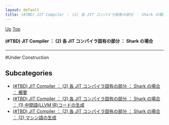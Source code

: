 ```yaml
---
layout: default
title: (#TBD) JIT Compiler ： (2) 各 JIT コンパイラ固有の部分 ： Shark の場合
---
```

[Up](no-wa6OPxh.html) [Top](../index.html)

#### (#TBD) JIT Compiler ： (2) 各 JIT コンパイラ固有の部分 ： Shark の場合

--- 
#Under Construction


## Subcategories
* [(#TBD) JIT Compiler ： (2) 各 JIT コンパイラ固有の部分 ： Shark の場合 ： 概要](novGLeHeEX.html)
* [(#TBD) JIT Compiler ： (2) 各 JIT コンパイラ固有の部分 ： Shark の場合 ： (1) 中間語(LLVM IR)コードの生成](noDErH6rq2.html)
* [(#TBD) JIT Compiler ： (2) 各 JIT コンパイラ固有の部分 ： Shark の場合 ： (2) マシン語の生成](novE7eZM7X.html)



